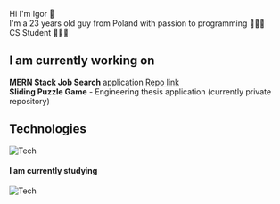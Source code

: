 Hi I'm Igor 👋\
I'm a 23 years old guy from Poland with passion to programming 👨🏼‍💻\
CS Student 👨🏼‍🎓

## I am currently working on

 **MERN Stack Job Search** application [Repo link](https://github.com/ajgoras/job-search-mern)\
 **Sliding Puzzle Game** - Engineering thesis application (currently private repository)

## Technologies
![Tech](https://skillicons.dev/icons?i=git,html,css,javascript,typescript,react,mongodb)

#### I am currently studying
![Tech](https://skillicons.dev/icons?i=typescript,react,angular)

<!--
**ajgoras/ajgoras** is a ✨ _special_ ✨ repository because its `README.md` (this file) appears on your GitHub profile.

Here are some ideas to get you started:

- 🔭 I’m currently working on ...
- 🌱 I’m currently learning ...
- 👯 I’m looking to collaborate on ...
- 🤔 I’m looking for help with ...
- 💬 Ask me about ...
- 📫 How to reach me: ...
- 😄 Pronouns: ...
- ⚡ Fun fact: ...
-->
